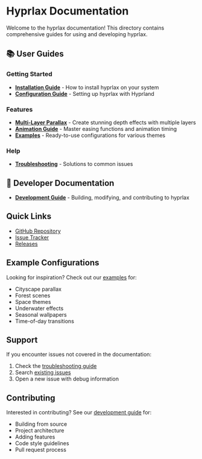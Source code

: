 # Hyprlax Documentation

Welcome to the hyprlax documentation! This directory contains comprehensive guides for using and developing hyprlax.

## 📚 User Guides

### Getting Started
- **[Installation Guide](installation.md)** - How to install hyprlax on your system
- **[Configuration Guide](configuration.md)** - Setting up hyprlax with Hyprland

### Features
- **[Multi-Layer Parallax](multi-layer.md)** - Create stunning depth effects with multiple layers
- **[Animation Guide](animation.md)** - Master easing functions and animation timing
- **[Examples](examples.md)** - Ready-to-use configurations for various themes

### Help
- **[Troubleshooting](troubleshooting.md)** - Solutions to common issues

## 🔧 Developer Documentation

- **[Development Guide](development.md)** - Building, modifying, and contributing to hyprlax

## Quick Links

- [GitHub Repository](https://github.com/sandwichfarm/hyprlax)
- [Issue Tracker](https://github.com/sandwichfarm/hyprlax/issues)
- [Releases](https://github.com/sandwichfarm/hyprlax/releases)

## Example Configurations

Looking for inspiration? Check out our [examples](examples.md) for:
- Cityscape parallax
- Forest scenes
- Space themes
- Underwater effects
- Seasonal wallpapers
- Time-of-day transitions

## Support

If you encounter issues not covered in the documentation:
1. Check the [troubleshooting guide](troubleshooting.md)
2. Search [existing issues](https://github.com/sandwichfarm/hyprlax/issues)
3. Open a new issue with debug information

## Contributing

Interested in contributing? See our [development guide](development.md) for:
- Building from source
- Project architecture
- Adding features
- Code style guidelines
- Pull request process